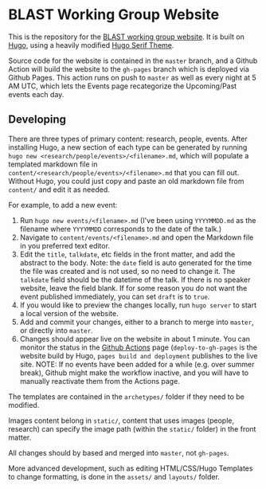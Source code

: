 # BLAST Working Group Website

This is the repository for the [BLAST working group website](https://jhublast.github.io/). It is built on [Hugo](https://gohugo.io/), using a heavily modified [Hugo Serif Theme](https://github.com/zerostaticthemes/hugo-serif-theme).

Source code for the website is contained in the `master` branch, and a Github Action will build the website to the `gh-pages` branch which is deployed via Github Pages. 
This action runs on push to `master` as well as every night at 5 AM UTC, which lets the Events page recategorize the Upcoming/Past events each day.

## Developing
There are three types of primary content: research, people, events. After installing Hugo, a new section of each type can be generated by running `hugo new <research/people/events>/<filename>.md`, which will populate a templated markdown file in `content/<research/people/events>/<filename>.md` that you can fill out. Without Hugo, you could just copy and paste an old markdown file from `content/` and edit it as needed. 

For example, to add a new event:
1. Run `hugo new events/<filename>.md` (I've been using `YYYYMMDD.md` as the filename where `YYYYMMDD` corresponds to the date of the talk.)
2. Navigate to `content/events/<filename>.md` and open the Markdown file in you preferred text editor.
3. Edit the `title`, `talkdate`, etc fields in the front matter, and add the abstract to the body. Note: the `date` field is auto generated for the time the file was created and is not used, so no need to change it. The `talkdate` field should be the datetime of the talk. If there is no speaker website, leave the field blank. If for some reason you do not want the event published immediately, you can set `draft` is to `true`.
4. If you would like to preview the changes locally, run `hugo server` to start a local version of the website.
5. Add and commit your changes, either to a branch to merge into `master`, or directly into `master`. 
6. Changes should appear live on the website in about 1 minute. You can monitor the status in the [Github Actions](https://github.com/jhublast/jhublast.github.io/actions) page (`deploy-to-gh-pages` is the website build by Hugo, `pages build and deployment` publishes to the live site. NOTE: If no events have been added for a while (e.g. over summer break), Github might make the workflow inactive, and you will have to manually reactivate them from the Actions page.



The templates are contained in the `archetypes/` folder if they need to be modified.

Images content belong in `static/`, content that uses images (people, research) can specify the image path (within the `static/`  folder) in the front matter.

All changes should by based and merged into `master`, not `gh-pages`. 

More advanced development, such as editing HTML/CSS/Hugo Templates to change formatting, is done in the `assets/` and `layouts/` folder.
